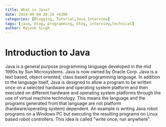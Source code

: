 ```yaml
---
title: What is Java?
date: 2024-09-04 20:14 +0300
categories: [Blogging, Tutorial,Java_Interview]
tags: [java, blog, programming, blog, interview,technical]
author: Rajesh Singh
---
```


# Introduction to Java
Java is a general purpose programming language developed in the mid 1990s by Sun Microsystems. Java is now owned by Oracle Corp. Java is a text based, object oriented, class based programming language. In addition to the language itself, Java is designed to allow a program to be written once on a selected hardware and operating system platform and then executed on different hardware and operating system platforms through the use of virtual machine technology. This means the language and the programs generated from that language are not platform (hardware/operating system) dependent. An example is writing Java robot programs on a Windows PC but executing the resulting programs on Linux based robot controllers. This idea is called "write once, run anywhere".